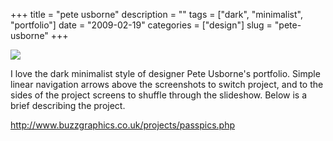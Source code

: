 +++
title = "pete usborne"
description = ""
tags = ["dark", "minimalist", "portfolio"]
date = "2009-02-19"
categories = ["design"]
slug = "pete-usborne"
+++


 

  <div id="screens-thumbs" class="clearfix">
    <div class="txt-center" id="design-submission"><a href="http://www.buzzgraphics.co.uk/projects/passpics.php"><img id='bluga-thumbnail-1505' class='bluga-thumbnail large' src='//media.konigi.com/bluga/
wt499d729006266_0.jpg'/></a></div>  
  </div>   
<p>I love the dark minimalist style of designer Pete Usborne's portfolio. Simple linear navigation arrows above the screenshots to switch project, and to the sides of the project screens to shuffle through the slideshow. Below is a brief describing the project.</p>
<p><a href="http://www.buzzgraphics.co.uk/projects/passpics.php">http://www.buzzgraphics.co.uk/projects/passpics.php</a></p>




